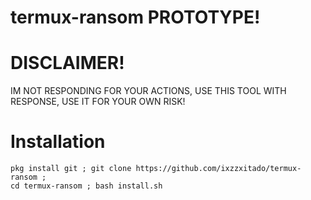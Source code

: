 # termux-ransom PROTOTYPE!

# DISCLAIMER!

IM NOT RESPONDING FOR YOUR ACTIONS, USE THIS TOOL WITH RESPONSE, USE IT FOR YOUR OWN RISK!

# Installation
```console
pkg install git ; git clone https://github.com/ixzzxitado/termux-ransom ;
cd termux-ransom ; bash install.sh
```

